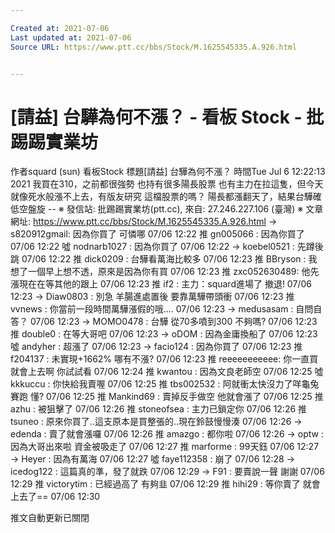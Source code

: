 ```yaml
---

Created at: 2021-07-06
Last updated at: 2021-07-06
Source URL: https://www.ptt.cc/bbs/Stock/M.1625545335.A.926.html


---
```


# [請益] 台驊為何不漲？ - 看板 Stock - 批踢踢實業坊


作者squard (sun)
看板Stock
標題\[請益\] 台驊為何不漲？
時間Tue Jul 6 12:22:13 2021
我買在310，之前都很強勢 也持有很多陽長股票 也有主力在拉這隻，但今天 就像死水般漲不上去，有版友研究 這檔股票的嗎？ 陽長都漲翻天了，結果台驊確低空盤旋 -- ※ 發信站: 批踢踢實業坊(ptt.cc), 來自: 27.246.227.106 (臺灣) ※ 文章網址: <https://www.ptt.cc/bbs/Stock/M.1625545335.A.926.html>
→ s820912gmail: 因為你買了 可憐哪 07/06 12:22
推 gn005066 : 因為你買了 07/06 12:22
噓 nodnarb1027 : 因為你買了 07/06 12:22
→ koebel0521 : 先蹲後跳 07/06 12:22
推 dick0209 : 台驊看萬海比較多 07/06 12:23
推 BBryson : 我想了一個早上想不透，原來是因為你有買 07/06 12:23
推 zxc052630489: 他先漲現在在等其他的跟上 07/06 12:23
推 if2 : 主力：squard進場了 撤退! 07/06 12:23
→ Diaw0803 : 別急 羊腸進處置後 要靠萬驊帶頭衝 07/06 12:23
推 vvnews : 你當前一段時間萬驊漲假的哦.... 07/06 12:23
→ medusasam : 自問自答？ 07/06 12:23
→ MOMO0478 : 台驊 從70多噴到300 不夠嗎? 07/06 12:23
推 double0 : 在等大哥吧 07/06 12:23
→ oDOM : 因為金庸換船了 07/06 12:23
噓 andyher : 超漲了 07/06 12:23
→ facio124 : 因為你買了 07/06 12:23
推 f204137 : 未實現+1662% 哪有不漲? 07/06 12:23
推 reeeeeeeeeee: 你一直買就會上去啊 你試試看 07/06 12:24
推 kwantou : 因為文良老師空 07/06 12:25
噓 kkkuccu : 你快給我賣喔 07/06 12:25
推 tbs002532 : 阿就衝太快沒力了咩龜兔賽跑 懂? 07/06 12:25
推 Mankind69 : 賣掉反手做空 他就會漲了 07/06 12:25
推 azhu : 被狙擊了 07/06 12:26
推 stoneofsea : 主力已鎖定你 07/06 12:26
推 tsuneo : 原來你買了..這支原本是買整張的..現在鈴鼓慢慢湊 07/06 12:26
→ edenda : 賣了就會漲囉 07/06 12:26
推 amazgo : 都你啦 07/06 12:26
→ optw : 因為大哥出來啦 資金被吸走了 07/06 12:27
推 marforme : 99天鈺 07/06 12:27
→ Heyer : 因為有萬海 07/06 12:27
噓 faye112358 : 崩了 07/06 12:28
→ icedog122 : 這篇真的準，發了就跌 07/06 12:29
→ F91 : 要賣說一聲 謝謝 07/06 12:29
推 victorytim : 已經過高了 有夠韭 07/06 12:29
推 hihi29 : 等你賣了 就會上去了== 07/06 12:30

推文自動更新已關閉

